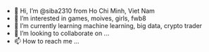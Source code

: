 - 👋 Hi, I’m @siba2310 from Ho Chi Minh, Viet Nam
- 👀 I’m interested in games, moives, girls, fwb8
- 🌱 I’m currently learning machine learning, big data, crypto trader
- 💞️ I’m looking to collaborate on ...
- 📫 How to reach me ...

<!---
siba2310/siba2310 is a ✨ special ✨ repository because its `README.md` (this file) appears on your GitHub profile.
You can click the Preview link to take a look at your changes.
--->
